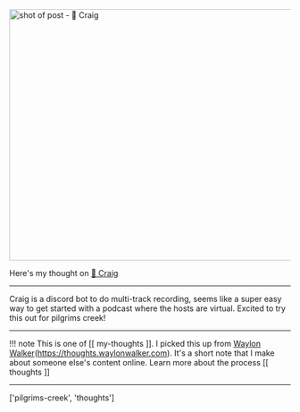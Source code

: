 
<a href="https://craig.chat/">
    <img
        src="https://shots.wayl.one/shot/?url=https://craig.chat/&height=450&width=800&scaled_width=800&scaled_height=450&selectors=""
        alt="shot of post - 💭 Craig"
        height=450
        width=800
    >
</a>

Here's my thought on <a href="https://craig.chat/">💭 Craig</a>

---

Craig is a discord bot to do multi-track recording, seems like a super easy way to get started with a podcast where the hosts are virtual. Excited to try this out for pilgrims creek!

---

!!! note
     This is one of [[ my-thoughts ]]. I picked this up from [Waylon Walker](https://waylonwalker.com)(https://thoughts.waylonwalker.com). It's a short note that I make about someone else's
     content online.  Learn more about the process [[ thoughts ]]


---

['pilgrims-creek', 'thoughts']
        
